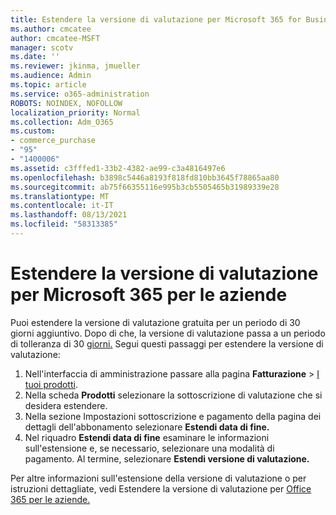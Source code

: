 ```yaml
---
title: Estendere la versione di valutazione per Microsoft 365 for Business
ms.author: cmcatee
author: cmcatee-MSFT
manager: scotv
ms.date: ''
ms.reviewer: jkinma, jmueller
ms.audience: Admin
ms.topic: article
ms.service: o365-administration
ROBOTS: NOINDEX, NOFOLLOW
localization_priority: Normal
ms.collection: Adm_O365
ms.custom:
- commerce_purchase
- "95"
- "1400006"
ms.assetid: c3fffed1-33b2-4382-ae99-c3a4816497e6
ms.openlocfilehash: b3898c5446a8193f818fd810bb3645f78865aa80
ms.sourcegitcommit: ab75f66355116e995b3cb5505465b31989339e28
ms.translationtype: MT
ms.contentlocale: it-IT
ms.lasthandoff: 08/13/2021
ms.locfileid: "58313385"
---
```

# <a name="extend-your-trial-for-microsoft-365-for-business"></a>Estendere la versione di valutazione per Microsoft 365 per le aziende

Puoi estendere la versione di valutazione gratuita per un periodo di 30 giorni aggiuntivo. Dopo di che, la versione di valutazione passa a un periodo di tolleranza di 30 [giorni.](https://docs.microsoft.com/alchemyinsights/grace-period-for-microsoft-365-free-trial) Segui questi passaggi per estendere la versione di valutazione:
  
1. Nell'interfaccia di amministrazione passare alla pagina **Fatturazione** \> [I tuoi prodotti](https://go.microsoft.com/fwlink/p/?linkid=842054).
2. Nella scheda **Prodotti** selezionare la sottoscrizione di valutazione che si desidera estendere.
3. Nella sezione Impostazioni sottoscrizione  e pagamento della pagina dei dettagli dell'abbonamento selezionare **Estendi data di fine.**
4. Nel riquadro **Estendi data di fine** esaminare le informazioni sull'estensione e, se necessario, selezionare una modalità di pagamento. Al termine, selezionare **Estendi versione di valutazione.**

Per altre informazioni sull'estensione della versione di valutazione o per istruzioni dettagliate, vedi Estendere la versione di valutazione per [Office 365 per le aziende.](https://docs.microsoft.com/microsoft-365/commerce/extend-your-trial)